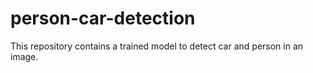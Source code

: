 # person-car-detection
This repository contains a trained model to detect car and person in an image.
